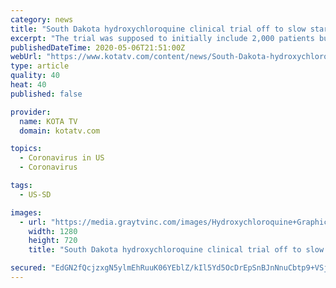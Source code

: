 ```yaml
---
category: news
title: "South Dakota hydroxychloroquine clinical trial off to slow start"
excerpt: "The trial was supposed to initially include 2,000 patients but as of Wednesday, only about 270 have been involved."
publishedDateTime: 2020-05-06T21:51:00Z
webUrl: "https://www.kotatv.com/content/news/South-Dakota-hydroxychloroquine-clinical-trial-off-to-slow-start-570251041.html"
type: article
quality: 40
heat: 40
published: false

provider:
  name: KOTA TV
  domain: kotatv.com

topics:
  - Coronavirus in US
  - Coronavirus

tags:
  - US-SD

images:
  - url: "https://media.graytvinc.com/images/Hydroxychloroquine+Graphic.jpg"
    width: 1280
    height: 720
    title: "South Dakota hydroxychloroquine clinical trial off to slow start"

secured: "EdGN2fQcjzxgN5ylmEhRuuK06YEblZ/kIl5Yd5OcDrEpSnBJnNnuCbtp9+VSjsMAnxp6CEOYpEuYIyGewoyK+zGGhTPCODAw8K7aiGu0/sv/ypQJ+iaZmA4T5CoP7LEnE1X6zk3rw94KQD6LzcnsLmSYKryTDeJnMatJE2ifMPXRJntInpmMiJI/Sm+/T3Bo0S8M9RRp/vyZI/mpR+9I0cFgJJl/s4Pxu58A2zTdxRVl0EmWeJfUQhkQ1ZekWBkCHM84tfxaF7zPdNc0/k377iEMpK1rttd5TTBn3w67elda+OH3llcUXwMFNfZ/9l//oKfR5/RIPVUX9/vQhbnq+sAqUFh+T3w719NjE8vpZZsLkRo4uwinKF+ssMmBuYU81y7pPXZH6GLzCm57y7gd1KOmTVPW8Jf0lslxNfqjc7fiKN3ol5IB3Vm9Evo0Drd2fA8GZp6aeSs2B6bePZc8ga8AXEnI1mVO5HNw0ONo3Mo=;6OpLfNDZe4cB6IqwAih1Gg=="
---
```


